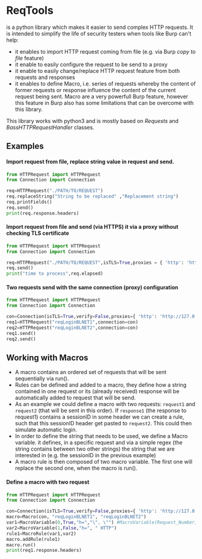 # ReqTools

is a python library which makes it easier to send complex HTTP requests. It is intended to simplify the life of security testers when tools like Burp can't help:
* it enables to import HTTP request coming from file (e.g. via Burp *copy to file* feature)
* it enable to easily configure the request to be send to a proxy
* it enable to easily change/replace HTTP request feature from both requests and responses
* it enables to define Macro, i.e. series of requests whereby the content of former requests or response influence the content of the current request being sent. Macro are a very powerfull Burp feature, however this feature in Burp also has some limitations that can be overcome with this library.


This library works with python3 and is mostly based on _Requests_ and _BassHTTPRequestHandler_ classes. 

## Examples
#### Import request from file, replace string value in request and send.

```python
from HTTPRequest import HTTPRequest
from Connection import Connection

req=HTTPRequest("./PATH/TO/REQUEST")
req.replaceString("String to be replaced" ,"Replacement string")
req.printFields()
req.send()
print(req.response.headers)
```
 
#### Import request from file and send (via HTTPS) it via a proxy without checking TLS certificate

```python
from HTTPRequest import HTTPRequest
from Connection import Connection

req=HTTPRequest("./PATH/TO/REQUEST",isTLS=True,proxies = { 'http': 'http://127.0.0.1:8080','https': 'http://127.0.0.1:8080',},verify=False)
req.send()
print("time to process",req.elapsed)
```



#### Two requests send with the same connection (proxy) configuration

```python
from HTTPRequest import HTTPRequest
from Connection import Connection

con=Connection(isTLS=True,verify=False,proxies={ 'http': 'http://127.0.0.1:8080','https': 'http://127.0.0.1:8080',})
req1=HTTPRequest("reqLoginBLNET1",connection=con)
req2=HTTPRequest("reqLoginBLNET2",connection=con)
req1.send()
req2.send()
```

## Working with Macros

* A macro contains an ordered set of requests that will be sent sequentially via run(). 
* Rules can be defined and added to a macro, they define how a string contained in one request or its (already received) response will be automatically added to request that will be send. 
* As an example we could define a macro with two requests: `request1` and `request2` (that will be sent in this order). If  `response1` (the response to request1) contains a sessionID in some header we can create a rule, such that this sessionID header get pasted to `request2`. This could then simulate automatic login.
* In order to define the string that needs to be used, we define a Macro variable. it defines, in a specific request and via a simple regex (the string contains between two other strings) the string that we are interested in (e.g. the sessionID in the previous example)
* A macro rule is then composed of two macro variable. The first one will replace the second one, when the macro is run().

#### Define a macro with two request

```python
from HTTPRequest import HTTPRequest
from Connection import Connection

con=Connection(isTLS=True,verify=False,proxies={ 'http': 'http://127.0.0.1:8080','https': 'http://127.0.0.1:8080',})
macro=Macro(con, "reqLoginBLNET1", "reqLoginBLNET2")
var1=MacroVariable(0,True,"h=","\", \"") #MacroVariable(Request_Number, FromResponse? (otherwise from request), Regex_Begin_String, Regex_End_String)
var2=MacroVariable(1,False,"h=", " HTTP")
rule1=MacroRule(var1,var2)
macro.addRule(rule1)
macro.run()
print(req1.response.headers)
```